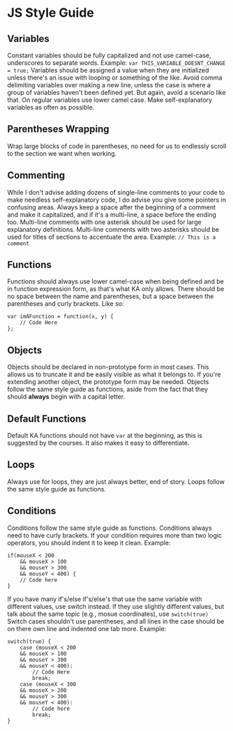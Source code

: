 # JS Style Guide

## Variables
Constant variables should be fully capitalized and not use camel-case, underscores to separate words.
Example: `var THIS_VARIABLE_DOESNT_CHANGE = true;`
Variables should be assigned a value when they are initialized unless there's an issue with looping or something of the like.
Avoid comma delimiting variables over making a new line, unless the case is where a group of variables haven't been defined yet. But again, avoid a scenario like that. On regular variables use lower camel case.
Make self-explanatory variables as often as possible.

## Parentheses Wrapping
Wrap large blocks of code in parentheses, no need for us to endlessly scroll to the section we want when working.

## Commenting
While I don't advise adding dozens of single-line comments to your code to make needless self-explanatory code, I do advise you give some pointers in confusing areas. Always keep a space after the beginning of a comment and make it capitalized, and if it's a multi-line, a space before the ending too.
Multi-line comments with one asterisk should be used for large explanatory definitions.
Multi-line comments with two asterisks should be used for titles of sections to accentuate the area.
Example: `// This is a comment`

## Functions
Functions should always use lower camel-case when being defined and be in function expression form, as that's what KA only allows. There should be no space between the name and parentheses, but a space between the parentheses and curly brackets.
Like so:
```
var imAFunction = function(x, y) {
	// Code Here
};
```

## Objects
Objects should be declared in non-prototype form in most cases. This allows us to truncate it and be easily visible as what it belongs to. If you're extending another object, the prototype form may be needed. Objects follow the same style guide as functions, aside from the fact that they should **always** begin with a capital letter.

## Default Functions
Default KA functions should not have `var` at the beginning, as this is suggested by the courses. It also makes it easy to differentiate.

## Loops
Always use for loops, they are just always better, end of story. Loops follow the same style guide as functions.

## Conditions
Conditions follow the same style guide as functions. Conditions always need to have curly brackets. If your condition requires more than two logic operators, you should indent it to keep it clean.
Example:
```
if(mouseX < 200
	&& mouseX > 100
	&& mouseY > 300
	&& mouseY < 400) {
	// Code here
}
```
If you have many if's/else if's/else's that use the same variable with different values, use switch instead. If they use slightly different values, but talk about the same topic (e.g., mosue coordinates), use `switch(true)` Switch cases shouldn't use parentheses, and all lines in the case should be on there own line and indented one tab more.
Example:
```
switch(true) {
	case (mouseX < 200
	&& mouseX > 100
	&& mouseY > 300
	&& mouseY < 400):
		// Code Here
		break;
	case (mouseX < 300
	&& mouseX > 200
	&& mouseY > 300
	&& mouseY < 400):
		// Code here
		break;
}
```
